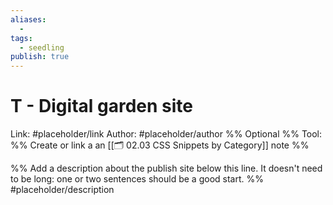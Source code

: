 ```yaml
---
aliases:
  -
tags:
  - seedling
publish: true
---
```


# T - Digital garden site

Link: #placeholder/link
Author: #placeholder/author %% Optional %%
Tool: %% Create or link a an [[🗂️ 02.03 CSS Snippets by Category]] note %%

%% Add a description about the publish site below this line. It doesn't need to be long: one or two sentences should be a good start. %%
#placeholder/description
